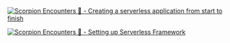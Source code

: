 [![Scorpion Encounters 🦂 - Creating a serverless application from start to finish](https://developandgo.com/static/baa6432c7c73843e886da23e3b8db69b/6d385/cover2.png)](https://developandgo.com/scorpion-encounters-creating-a-serverless-application-from-start-to-finish)

[![Scorpion Encounters 🦂 - Setting up Serverless Framework](https://developandgo.com/static/46318748ba140ee9afe9136ca3518be7/6d385/cover.png)](https://developandgo.com/scorpion-encounters-setting-up-serverless-framework)